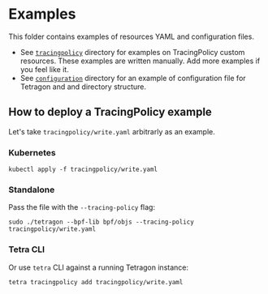# Examples

This folder contains examples of resources YAML and configuration files.

- See [`tracingpolicy`](tracingpolicy) directory for examples on TracingPolicy
  custom resources. These examples are written manually. Add more examples if
  you feel like it.
- See [`configuration`](configuration) directory for an example of
  configuration file for Tetragon and and directory structure.

## How to deploy a TracingPolicy example

Let's take `tracingpolicy/write.yaml` arbitrarly as an example.

### Kubernetes

```shell
kubectl apply -f tracingpolicy/write.yaml
```

### Standalone

Pass the file with the `--tracing-policy` flag:
```shell
sudo ./tetragon --bpf-lib bpf/objs --tracing-policy tracingpolicy/write.yaml
```

### Tetra CLI

Or use `tetra` CLI against a running Tetragon instance:
```shell
tetra tracingpolicy add tracingpolicy/write.yaml
```

